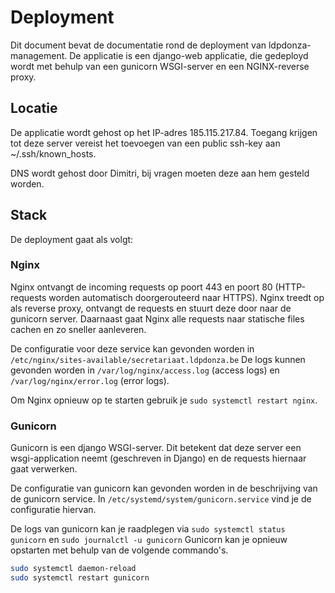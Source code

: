 # Deployment

Dit document bevat de documentatie rond de deployment van ldpdonza-management.
De applicatie is een django-web applicatie, die gedeployd wordt met behulp van een gunicorn WSGI-server en een NGINX-reverse proxy.

## Locatie

De applicatie wordt gehost op het IP-adres 185.115.217.84.
Toegang krijgen tot deze server vereist het toevoegen van een public ssh-key aan ~/.ssh/known_hosts.

DNS wordt gehost door Dimitri, bij vragen moeten deze aan hem gesteld worden.

## Stack

De deployment gaat als volgt:

### Nginx

Nginx ontvangt de incoming requests op poort 443 en poort 80 (HTTP-requests worden automatisch doorgerouteerd naar HTTPS).
Nginx treedt op als reverse proxy, ontvangt de requests en stuurt deze door naar de gunicorn server.
Daarnaast gaat Nginx alle requests naar statische files cachen en zo sneller aanleveren.

De configuratie voor deze service kan gevonden worden in `/etc/nginx/sites-available/secretariaat.ldpdonza.be`
De logs kunnen gevonden worden in `/var/log/nginx/access.log` (access logs) en `/var/log/nginx/error.log` (error logs).

Om Nginx opnieuw op te starten gebruik je `sudo systemctl restart nginx`.

### Gunicorn

Gunicorn is een django WSGI-server.
Dit betekent dat deze server een wsgi-application neemt (geschreven in Django) en de requests hiernaar gaat verwerken.

De configuratie van gunicorn kan gevonden worden in de beschrijving van de gunicorn service.
In `/etc/systemd/system/gunicorn.service` vind je de configuratie hiervan.

De logs van gunicorn kan je raadplegen via `sudo systemctl status gunicorn` en `sudo journalctl -u gunicorn`
Gunicorn kan je opnieuw opstarten met behulp van de volgende commando's.

```bash
sudo systemctl daemon-reload
sudo systemctl restart gunicorn
```
